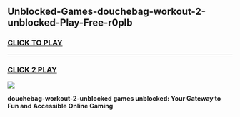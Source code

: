 
## Unblocked-Games-douchebag-workout-2-unblocked-Play-Free-r0plb
<h3>
<a href="https://premium76.site?title=douchebag-workout-2-unblocked&ref=10A">CLICK TO PLAY</a></h3>
<hr>

<h3>
<a href="https://premium76.site?title=douchebag-workout-2-unblocked&ref=10A">CLICK 2 PLAY</a>
  
</h3>

<a href="https://premium76.site?title=douchebag-workout-2-unblocked&ref=10A"><img src="https://clearcache.store/games.png"></a>


**douchebag-workout-2-unblocked games unblocked: Your Gateway to Fun and Accessible Online Gaming**
